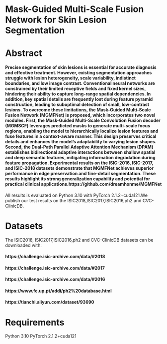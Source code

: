 # Mask-Guided Multi-Scale Fusion Network for Skin Lesion Segmentation
# Abstract
<h4>Precise segmentation of skin lesions is essential for accurate diagnosis and effective treatment. However, existing segmentation approaches struggle with lesion heterogeneity, scale variability, indistinct boundaries, and low image contrast. Conventional neural networks are constrained by their limited receptive fields and fixed kernel sizes, hindering their ability to capture long-range spatial dependencies. In addition, key spatial details are frequently lost during feature pyramid construction, leading to suboptimal detection of small, low-contrast lesions. To overcome these limitations, the Mask-Guided Multi-Scale Fusion Network (MGMFNet) is proposed, which incorporates two novel modules. First, the Mask-Guided Multi-Scale Convolution Fusion decoder (MGMSCF) leverages predicted masks to generate multi-scale focus regions, enabling the model to hierarchically localize lesion features and fuse features in a context-aware manner. This design preserves critical details and enhances the model’s adaptability to varying lesion shapes. Second, the Dual-Path Parallel Adaptive Attention Mechanism (DPAM) establishes bidirectional adaptive interactions between shallow spatial and deep semantic features, mitigating information degradation during feature propagation. Experimental results on the ISIC-2016, ISIC-2017, and ISIC-2018 datasets demonstrate that MGMFNet achieves superior performance in edge preservation and fine-detail segmentation. These results highlight its strong generalization capability and potential for practical clinical applications.https://github.com/dreamhonme/MGMFNet</h4>
All results is evaluated on Python 3.10 with PyTorch 2.1.2+cuda121.We publish our test results on the ISIC2018,ISIC2017,ISIC2016,ph2 and CVC-ClinicDB.

# Datasets
The ISIC2018, ISIC2017,ISIC2016,ph2 and CVC-ClinicDB datasets can be downloaded with:
<h4>https://challenge.isic-archive.com/data/#2018</h4>
<h4>https://challenge.isic-archive.com/data/#2017</h4>
<h4>https://challenge.isic-archive.com/data/#2016</h4>
<h4>https://www.fc.up.pt/addi/ph2%20database.html</h4>
<h4>https://tianchi.aliyun.com/dataset/93690</h4>

# Requirements
Python 3.10
PyTorch 2.1.2+cuda121
